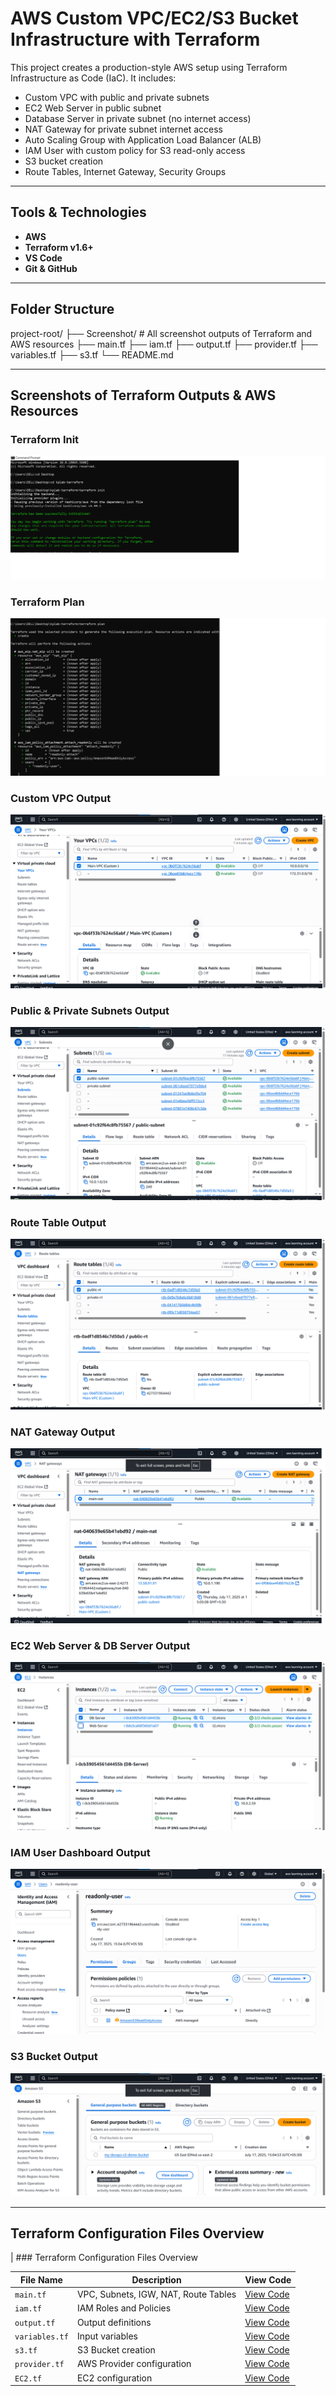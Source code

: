 #  AWS Custom VPC/EC2/S3 Bucket Infrastructure with Terraform

This project creates a production-style AWS setup using Terraform Infrastructure as Code (IaC). It includes:

- Custom VPC with public and private subnets
- EC2 Web Server in public subnet
- Database Server in private subnet (no internet access)
- NAT Gateway for private subnet internet access
- Auto Scaling Group with Application Load Balancer (ALB)
- IAM User with custom policy for S3 read-only access
- S3 bucket creation
- Route Tables, Internet Gateway, Security Groups

---

##  Tools & Technologies

- **AWS**
- **Terraform v1.6+**
- **VS Code**
- **Git & GitHub**

---

##  Folder Structure
project-root/
├── Screenshot/ # All screenshot outputs of Terraform and AWS resources
├── main.tf
├── iam.tf
├── output.tf
├── provider.tf
├── variables.tf
├── s3.tf
└── README.md


---

##  Screenshots of Terraform Outputs & AWS Resources

### Terraform Init
![Terraform Init](./Screenshot/terraform-init.png)

### Terraform Plan
![Terraform Plan](./Screenshot/terraform-plan.png)

### Custom VPC Output
![Custom VPC](./Screenshot/Custom-VPC.png)

### Public & Private Subnets Output
![Subnets](./Screenshot/Private-public-SUBNET.png)

### Route Table Output
![Route Table](./Screenshot/Route-table.png)

### NAT Gateway Output
![NAT Gateway](./Screenshot/NAT-Gateway.png)

### EC2 Web Server & DB Server Output
![EC2 Instances](./Screenshot/Ec2-web-database-srv.png)

### IAM User Dashboard Output
![IAM User](./Screenshot/IAM-User-dashboar.png)

### S3 Bucket Output
![S3 Bucket](./Screenshot/S3-Bucket.png)

---

##   Terraform Configuration Files Overview



| ### Terraform Configuration Files Overview

| File Name      | Description                          | View Code                                 |
|----------------|--------------------------------------|-------------------------------------------|
| `main.tf`      | VPC, Subnets, IGW, NAT, Route Tables | [View Code](./.TF%20Files/main.tf)        |
| `iam.tf`       | IAM Roles and Policies               | [View Code](./.TF%20Files/iam.tf)         |
| `output.tf`    | Output definitions                   | [View Code](./.TF%20Files/output.tf)      |
| `variables.tf` | Input variables                      | [View Code](./.TF%20Files/variables.tf)   |
| `s3.tf`        | S3 Bucket creation                   | [View Code](./.TF%20Files/s3.tf)          |
| `provider.tf`  | AWS Provider configuration           | [View Code](./.TF%20Files/provider.tf)    |
| `EC2.tf`       | EC2 configuration                    | [View Code](./.TF%20Files/ec2.tf)         |

